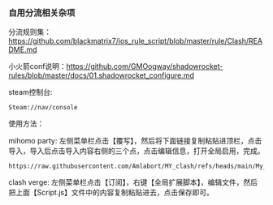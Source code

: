 ### 自用分流相关杂项

分流规则集：https://github.com/blackmatrix7/ios_rule_script/blob/master/rule/Clash/README.md

小火箭conf说明：https://github.com/GMOogway/shadowrocket-rules/blob/master/docs/01.shadowrocket_configure.md

steam控制台:
```
Steam://nav/console
```
使用方法：

mihomo party: 左侧菜单栏点击【覆写】，然后将下面链接复制粘贴进顶栏，点击导入，导入后点击导入内容右侧的三个点，点击编辑信息，打开全局启用，完成。
```
https://raw.githubusercontent.com/Amlabort/MY_clash/refs/heads/main/My_rules.yaml
```

clash verge:  左侧菜单栏点击【订阅】，右键【全局扩展脚本】，编辑文件，然后把上面【Script.js】文件中的内容复制粘贴进去，点击保存即可。
